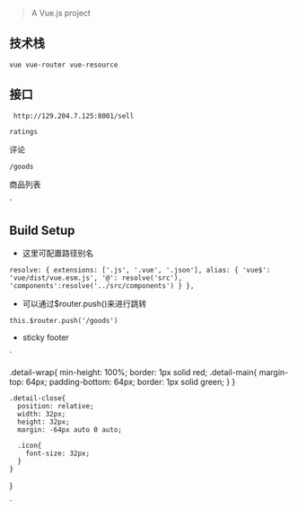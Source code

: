 
  
  > A Vue.js project
  ## 技术栈
  `vue vue-router vue-resource`
  
  ## 接口
  ` http://129.204.7.125:8001/sell`
  
  `ratings`
  
  评论	
   	
  
  `/goods	`
  
  商品列表	
   	
  `

## Build Setup
* 这里可配置路径别名

`
resolve: {
    extensions: ['.js', '.vue', '.json'],
    alias: {
      'vue$': 'vue/dist/vue.esm.js',
      '@': resolve('src'),
      'components':resolve('../src/components')
    }
  },
`
* 可以通过$router.push()来进行跳转

`this.$router.push('/goods')`
* sticky footer

`

 .detail-wrap{
      min-height: 100%;
      border: 1px solid red;
      .detail-main{
        margin-top: 64px;
        padding-bottom: 64px;
        border: 1px solid green;
      }
    }
    
    .detail-close{
      position: relative;
      width: 32px;
      height: 32px;
      margin: -64px auto 0 auto;
      
      .icon{
        font-size: 32px;
      }
    }
  }

`


